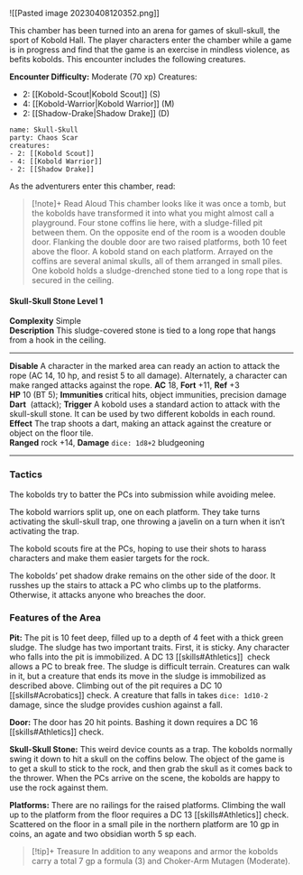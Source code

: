 ![[Pasted image 20230408120352.png]]

This chamber has been turned into an arena for games of skull-skull, the sport of Kobold Hall. The player characters enter the chamber while a game is in progress and find that the game is an exercise in mindless violence, as befits kobolds. This encounter includes the following creatures.

**Encounter Difficulty:** Moderate (70 xp)
Creatures:
 - 2: [[Kobold-Scout|Kobold Scout]] (S) 
 - 4: [[Kobold-Warrior|Kobold Warrior]] (M) 
 - 2: [[Shadow-Drake|Shadow Drake]] (D)

```encounter
name: Skull-Skull
party: Chaos Scar
creatures:
- 2: [[Kobold Scout]] 
- 4: [[Kobold Warrior]]
- 2: [[Shadow Drake]]
```

As the adventurers enter this chamber, read:

> [!note]+ Read Aloud
> This chamber looks like it was once a tomb, but the kobolds have transformed it into what you might almost call a playground. Four stone coffins lie here, with a sludge-filled pit between them. On the opposite end of the room is a wooden double door. Flanking the double door are two raised platforms, both 10 feet above the floor. A kobold stand on each platform. Arrayed on the coffins are several animal skulls, all of them arranged in small piles. One kobold holds a sludge-drenched stone tied to a long rope that is secured in the ceiling.

#### Skull-Skull Stone Level 1
**Complexity** Simple  
**Description** This sludge-covered stone is tied to a long rope that hangs from a hook in the ceiling.

---
**Disable**  A character in the marked area can ready an action to attack the rope (AC 14, 10 hp, and resist 5 to all damage).  Alternately, a character can make ranged attacks against the rope. 
**AC** 18, **Fort** +11, **Ref** +3  
**HP** 10 (BT 5); **Immunities** critical hits, object immunities, precision damage  
**Dart**  (attack); **Trigger** A kobold uses a standard action to attack with the skull-skull stone. It can be used by two different kobolds in each round.
**Effect** The trap shoots a dart, making an attack against the creature or object on the floor tile.  
**Ranged** rock +14, **Damage** `dice: 1d8+2` bludgeoning
___

### Tactics

The kobolds try to batter the PCs into submission while avoiding melee.

The kobold warriors split up, one on each platform. They take turns activating the skull-skull trap, one throwing a javelin on a turn when it isn’t activating the trap. 

The kobold scouts fire at the PCs, hoping to use their shots to harass characters and make them easier targets for the rock.

The kobolds’ pet shadow drake remains on the other side of the door. It russhes up the stairs to attack a PC who climbs up to the platforms. Otherwise, it attacks anyone who breaches the door.

### Features of the Area

**Pit:** The pit is 10 feet deep, filled up to a depth of 4 feet with a thick green sludge. The sludge has two important traits. First, it is sticky. Any character who falls into the pit is immobilized. A DC 13 [[skills#Athletics]]  check allows a PC to break free. The sludge is difficult terrain. Creatures can walk in it, but a creature that ends its move in the sludge is immobilized as described above. Climbing out of the pit requires a DC 10 [[skills#Acrobatics]] check. A creature that falls in takes `dice: 1d10-2` damage, since the sludge provides cushion against a fall.

**Door:** The door has 20 hit points. Bashing it down requires a DC 16 [[skills#Athletics]] check.

**Skull-Skull Stone:** This weird device counts as a trap. The kobolds normally swing it down to hit a skull on the coffins below. The object of the game is to get a skull to stick to the rock, and then grab the skull as it comes back to the thrower. When the PCs arrive on the scene, the kobolds are happy to use the rock against them.

**Platforms:** There are no railings for the raised platforms. Climbing the wall up to the platform from the floor requires a DC 13 [[skills#Athletics]] check. Scattered on the floor in a small pile in the northern platform are 10 gp in coins, an agate and two obsidian worth 5 sp each.

> [!tip]+ Treasure
> In addition to any weapons and armor the kobolds carry a total 7 gp a formula (3) and Choker-Arm Mutagen (Moderate).

